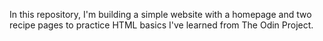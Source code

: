 In this repository, I'm building a simple website with a homepage and two recipe pages to practice HTML basics I've learned from The Odin Project.